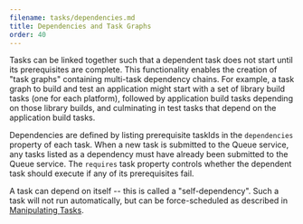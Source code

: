 ```yaml
---
filename: tasks/dependencies.md
title: Dependencies and Task Graphs
order: 40
---
```


Tasks can be linked together such that a dependent task does not start until
its prerequisites are complete. This functionality enables the creation of
"task graphs" containing multi-task dependency chains. For example, a task
graph to build and test an application might start with a set of library build
tasks (one for each platform), followed by application build tasks depending on
those library builds, and culminating in test tasks that depend on the
application build tasks.

Dependencies are defined by listing prerequisite taskIds in the `dependencies`
property of each task. When a new task is submitted to the Queue service, any
tasks listed as a dependency must have already been submitted to the Queue
service. The `requires` task property controls whether the dependent task
should execute if any of its prerequisites fail.

A task can depend on itself -- this is called a "self-dependency". Such a task
will not run automatically, but can be force-scheduled as described in
[Manipulating Tasks](manipulating).